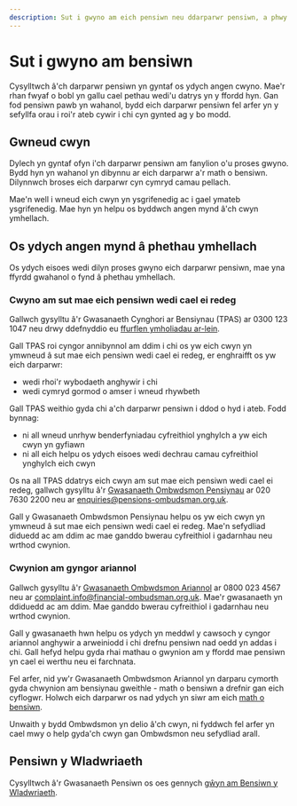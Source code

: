 ```yaml
---
description: Sut i gwyno am eich pensiwn neu ddarparwr pensiwn, a phwy y gallwch fynd atynt i gael help os nad yw eich darparwr yn datrys eich cwyn.
---
```


# Sut i gwyno am bensiwn

Cysylltwch â'ch darparwr pensiwn yn gyntaf os ydych angen cwyno. Mae'r rhan fwyaf o bobl yn gallu cael pethau wedi'u datrys yn y ffordd hyn. Gan fod pensiwn pawb yn wahanol, bydd eich darparwr pensiwn fel arfer yn y sefyllfa orau i roi'r ateb cywir i chi cyn gynted ag y bo modd.


## Gwneud cwyn

Dylech yn gyntaf ofyn i'ch darparwr pensiwn am fanylion o'u proses gwyno. Bydd hyn yn wahanol yn dibynnu ar eich darparwr a'r math o bensiwn. Dilynnwch broses eich darparwr cyn cymryd camau pellach.

Mae'n well i wneud eich cwyn yn ysgrifenedig ac i gael ymateb ysgrifenedig. Mae hyn yn helpu os byddwch angen mynd â'ch cwyn ymhellach.

## Os ydych angen mynd â phethau ymhellach

Os ydych eisoes wedi dilyn proses gwyno eich darparwr pensiwn, mae yna ffyrdd gwahanol o fynd â phethau ymhellach.

### Cwyno am sut mae eich pensiwn wedi cael ei redeg

Gallwch gysylltu â'r Gwasanaeth Cynghori ar Bensiynau (TPAS) ar 0300 123 1047 neu drwy ddefnyddio eu [ffurflen ymholiadau ar-lein](http://www.pensionsadvisoryservice.org.uk/contacting-us/online-enquiry-form).

Gall TPAS roi cyngor annibynnol am ddim i chi os yw eich cwyn yn ymwneud â sut mae eich pensiwn wedi cael ei redeg, er enghraifft os yw eich darparwr:

* wedi rhoi'r wybodaeth anghywir i chi
* wedi cymryd gormod o amser i wneud rhywbeth

Gall TPAS weithio gyda chi a'ch darparwr pensiwn i ddod o hyd i ateb. Fodd bynnag:

* ni all wneud unrhyw benderfyniadau cyfreithiol ynghylch a yw eich cwyn yn gyfiawn
* ni all eich helpu os ydych eisoes wedi dechrau camau cyfreithiol ynghylch eich cwyn

Os na all TPAS ddatrys eich cwyn am sut mae eich pensiwn wedi cael ei redeg, gallwch gysylltu â'r [Gwasanaeth Ombwdsmon Pensiynau](https://www.pensions-ombudsman.org.uk/about-us/) ar 020 7630 2200 neu ar <enquiries@pensions-ombudsman.org.uk>.

Gall y Gwasanaeth Ombwdsmon Pensiynau helpu os yw eich cwyn yn ymwneud â sut mae eich pensiwn wedi cael ei redeg. Mae'n sefydliad diduedd ac am ddim ac mae ganddo bwerau cyfreithiol i gadarnhau neu wrthod cwynion.


### Cwynion am gyngor ariannol

Gallwch gysylltu â'r [Gwasanaeth Ombwdsmon Ariannol](http://www.financial-ombudsman.org.uk/publications/technical_notes/pension-complaints-our-jurisdiction.html) ar 0800 023 4567 neu ar <complaint.info@financial-ombudsman.org.uk>. Mae'r gwasanaeth yn ddiduedd ac am ddim. Mae ganddo bwerau cyfreithiol i gadarnhau neu wrthod cwynion.

Gall y gwasanaeth hwn helpu os ydych yn meddwl y cawsoch y cyngor ariannol anghywir a arweiniodd i chi drefnu pensiwn nad oedd yn addas i chi. Gall hefyd helpu gyda rhai mathau o gwynion am y ffordd mae pensiwn yn cael ei werthu neu ei farchnata.

Fel arfer, nid yw'r Gwasanaeth Ombwdsmon Ariannol yn darparu cymorth gyda chwynion am bensiynau gweithle - math o bensiwn a drefnir gan eich cyflogwr. Holwch eich darparwr os nad ydych yn siwr am eich [math o bensiwn](/pension-types).

Unwaith y bydd Ombwdsmon yn delio â'ch cwyn, ni fyddwch fel arfer yn cael mwy o help gyda'ch cwyn gan Ombwdsmon neu sefydliad arall.


## Pensiwn y Wladwriaeth


Cysylltwch â'r Gwasanaeth Pensiwn os oes gennych [gŵyn am Bensiwn y Wladwriaeth](https://www.gov.uk/complain-pension-service).
